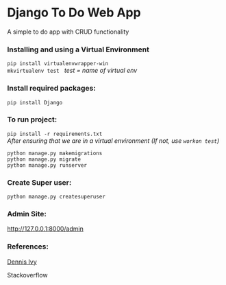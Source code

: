 # Django To Do Web App
A simple to do app with CRUD functionality

<h3>Installing and using a Virtual Environment</h3>

`pip install virtualenvwrapper-win`<br>
`mkvirtualenv test` &nbsp; _test = name of virtual env_

<h3>Install required packages:</h3>

`pip install Django`<br>

<h3>To run project:</h3>

`pip install -r requirements.txt`<br>
_After ensuring that we are in a virtual environment (If not, use `workon test`)_



`python manage.py makemigrations` <br>
`python manage.py migrate` <br>
`python manage.py runserver`<br>

<h3>Create Super user:</h3>

`python manage.py createsuperuser`

<h3>Admin Site:</h3>

http://127.0.0.1:8000/admin


<h3>References:</h3>
<a href="https://www.youtube.com/watch?v=4RWFvXDUmjo">Dennis Ivy  </a><br>
<p>Stackoverflow</p>